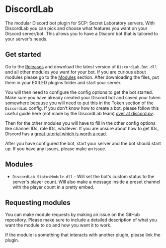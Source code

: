 # DiscordLab

The modular Discord bot plugin for SCP: Secret Laboratory servers. With DiscordLab you can pick and choose what
features you want on your Discord server/bot. This allows you to have a Discord bot that is tailored to your server's needs.

## Get started

Go to the [Releases](https://github.com/JayXTQ/DiscordLab/releases/latest) and download the latest version
of `DiscordLab.Bot.dll` and all other modules you want for your bot. If you are curious about modules please go to
the [Modules](#modules) section. After downloading the files, put them in your EXILED plugins folder and start
your server.

You will then need to configure the config options to get the bot started. Make sure you have already created
your Discord bot and saved your token somewhere because you will need to put this in the Token section of the
`DiscordLab` config. If you don't know how to create a bot, please follow this
useful guide here (not made by the DiscordLab team) [over at discord.py](https://discordpy.readthedocs.io/en/stable/discord.html).

Then for the other modules you will have to fill in the other config options like channel IDs, role IDs, whatever.
If you are unsure about how to get IDs, Discord has a 
[great tutorial which is worth a read](https://support.discord.com/hc/en-us/articles/206346498-Where-can-I-find-my-User-Server-Message-ID).

After you have configured the bot, start your server and the bot should start up. If you have any issues, please make an issue.

## Modules

- `DiscordLab.StatusModule.dll` - Will set the bot's custom status to the server's player count. Will
also make a message inside a preset channel with the player count in a pretty embed.

## Requesting modules

You can make module requests by making an issue on the GitHub repository. Please make sure
to include a detailed description of what you want the module to do and how you want it to work.

If the module is something that interacts with another plugin, please link the plugin.